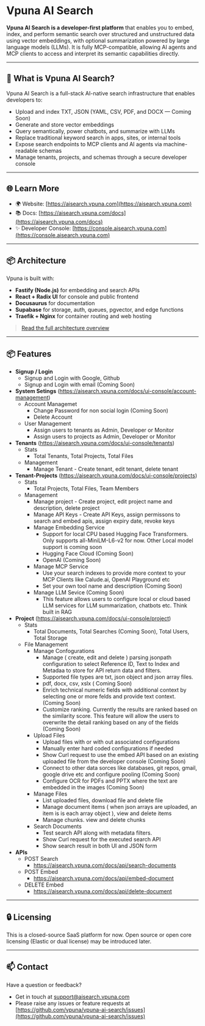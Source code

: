 # Vpuna AI Search

**Vpuna AI Search is a developer-first platform** that enables you to embed, index, and perform semantic search over structured and unstructured data using vector embeddings, with optional summarization powered by large language models (LLMs). It is fully MCP-compatible, allowing AI agents and MCP clients to access and interpret its semantic capabilities directly.

---

## 🚀 What is Vpuna AI Search?

Vpuna AI Search is a full-stack AI-native search infrastructure that enables developers to:

- Upload and index TXT, JSON (YAML, CSV, PDF, and DOCX — Coming Soon)
- Generate and store vector embeddings
- Query semantically, power chatbots, and summarize with LLMs
- Replace traditional keyword search in apps, sites, or internal tools
- Expose search endpoints to MCP clients and AI agents via machine-readable schemas
- Manage tenants, projects, and schemas through a secure developer console

---

## 🌐 Learn More

- 🌍 Website: [https://aisearch.vpuna.com](https://aisearch.vpuna.com)
- 📚 Docs: [https://aisearch.vpuna.com/docs](https://aisearch.vpuna.com/docs)
- ✨ Developer Console: [https://console.aisearch.vpuna.com](https://console.aisearch.vpuna.com)

---

## 📦 Architecture

Vpuna is built with:

- **Fastify (Node.js)** for embedding and search APIs
- **React + Radix UI** for console and public frontend
- **Docusaurus** for documentation
- **Supabase** for storage, auth, queues, pgvector, and edge functions
- **Traefik + Nginx** for container routing and web hosting

> [Read the full architecture overview](https://aisearch.vpuna.com/docs/architecture)

---

## 📦 Features

- **Signup / Login**
    - Signup and Login with Google, Github
    - Signup and Login with email (Coming Soon)   
- **System Setings**  (https://aisearch.vpuna.com/docs/ui-console/account-management)
    - Account Managemet
        - Change Password for non social login (Coming Soon)
        - Delete Account
    - User Management
        - Assign users to tenants as Admin, Developer or Monitor
        - Assign users to projects as Admin, Developer or Monitor
- **Tenants** (https://aisearch.vpuna.com/docs/ui-console/tenants)
    - Stats
        - Total Tenants, Total Projects, Total Files
    - Management
        - Manage Tenant - Create tenant, edit tenant, delete tenant
- **Tenant-Projects** (https://aisearch.vpuna.com/docs/ui-console/projects)
    - Stats
        - Total Projects, Total Files, Team Members 
    - Management
        - Manage project - Create project, edit project name and description, delete project
        - Manage API Keys - Create API Keys, assign permissons to search and embed apis, assign expiry date, revoke keys
        - Manage Embedding Service
            - Support for local CPU based Hugging Face Transformers. Only supports all-MiniLM-L6-v2 for now. Other Local model support is coming soon
            - Hugging Face Cloud (Coming Soon)
            - OpenAI (Coming Soon)
        - Manage MCP Service
            - Use your search indexes to provide more context to your MCP Clients like Calude.ai, OpenAI Playground etc
            - Set your own tool name and description (Coming Soon)
        - Manage LLM Sevice (Coming Soon)
            - This feature allows users to configure local or cloud based LLM services for LLM summarization, chatbots etc. Think built in RAG
- **Project** (https://aisearch.vpuna.com/docs/ui-console/project)
    - Stats
        - Total Documents, Total Searches (Coming Soon), Total Users, Total Storage
    - File Management
        - Manage Confogurations
            - Manage ( create, edit and delete ) parsing jsonpath configuration to select Reference ID, Text to Index and Metadaa to store for API return data and filters.
            - Supported file types are txt, json object and json array files.
            - pdf, docx, csv, xslx ( Coming Soon)
            - Enrich technical numeric fields with additional context by selecting one or more felds and provide text context. (Coming Soon)
            - Customize ranking. Currently the results are ranked based on the similarity score. This feature will allow the users to overwrite the detail ranking based on any of the fields (Coming Soon)
        - Upload Files
            - Upload files with or with out associated configurations
            - Manually enter hard coded configurations if needed
            - Show Curl request to use the embed API based on an existing uploaded file from the developer console (Coming Soon)
            - Connect to other data sorces like databases, git repos, gmail, google drive etc and configure pooling (Coming Soon)
            - Configure OCR for PDFs and PPTX where the text are embedded in the images (Coming Soon)
        - Manage Files
            - List uploaded files, download file and delete file
            - Manage document items ( when json arrays are uploaded, an item is is each array object ), view and delete items
            - Manage chunks. view and delete chunks
        - Search Documents
            - Test search API along with metadata filters.
            - Show Curl request for the executed search API
            - Show search result in both UI and JSON form
- **APIs**
    - POST Search
        - https://aisearch.vpuna.com/docs/api/search-documents 
    - POST Embed
        - https://aisearch.vpuna.com/docs/api/embed-document
    - DELETE Embed
        - https://aisearch.vpuna.com/docs/api/delete-document
    
---

## 🔒 Licensing

This is a closed-source SaaS platform for now. Open source or open core licensing (Elastic or dual license) may be introduced later.

---

## 📫 Contact

Have a question or feedback?  
- Get in touch at [support@aisearch.vpuna.com](mailto:support@aisearch.vpuna.com)
- Please raise any issues or feature requests at [https://github.com/vpuna/vpuna-ai-search/issues](https://github.com/vpuna/vpuna-ai-search/issues)
